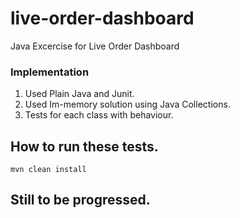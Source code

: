 # live-order-dashboard
Java Excercise for Live Order Dashboard

### Implementation

1) Used Plain Java and Junit.
2) Used Im-memory solution using Java Collections.
3) Tests for each class with behaviour.

## How to run these tests.
``mvn clean install``
##  Still to be progressed.
